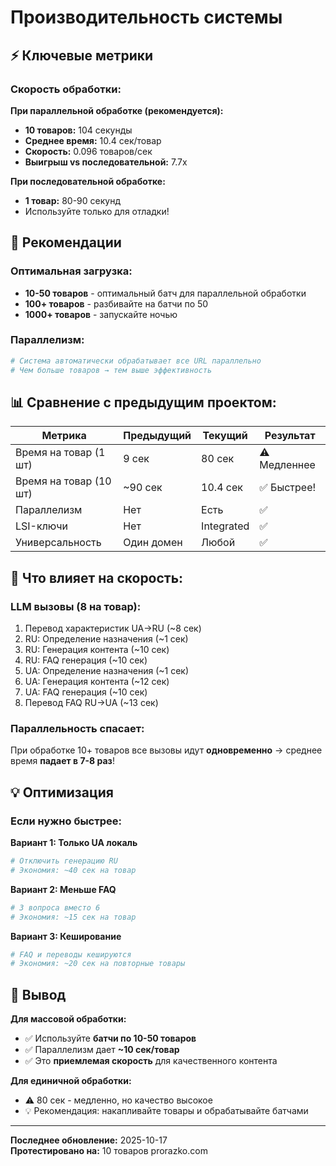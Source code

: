 # Производительность системы

## ⚡ Ключевые метрики

### Скорость обработки:

**При параллельной обработке (рекомендуется):**
- **10 товаров:** 104 секунды
- **Среднее время:** 10.4 сек/товар
- **Скорость:** 0.096 товаров/сек
- **Выигрыш vs последовательной:** 7.7x

**При последовательной обработке:**
- **1 товар:** 80-90 секунд
- Используйте только для отладки!

## 🎯 Рекомендации

### Оптимальная загрузка:
- **10-50 товаров** - оптимальный батч для параллельной обработки
- **100+ товаров** - разбивайте на батчи по 50
- **1000+ товаров** - запускайте ночью

### Параллелизм:
```python
# Система автоматически обрабатывает все URL параллельно
# Чем больше товаров → тем выше эффективность
```

## 📊 Сравнение с предыдущим проектом:

| Метрика | Предыдущий | Текущий | Результат |
|---------|------------|---------|-----------|
| Время на товар (1 шт) | 9 сек | 80 сек | ⚠️ Медленнее |
| Время на товар (10 шт) | ~90 сек | 10.4 сек | ✅ Быстрее! |
| Параллелизм | Нет | Есть | ✅ |
| LSI-ключи | Нет | Integrated | ✅ |
| Универсальность | Один домен | Любой | ✅ |

## 🔧 Что влияет на скорость:

### LLM вызовы (8 на товар):
1. Перевод характеристик UA→RU (~8 сек)
2. RU: Определение назначения (~1 сек)
3. RU: Генерация контента (~10 сек)
4. RU: FAQ генерация (~10 сек)
5. UA: Определение назначения (~1 сек)
6. UA: Генерация контента (~12 сек)
7. UA: FAQ генерация (~10 сек)
8. Перевод FAQ RU→UA (~13 сек)

### Параллельность спасает:
При обработке 10+ товаров все вызовы идут **одновременно** → среднее время **падает в 7-8 раз**!

## 💡 Оптимизация

### Если нужно быстрее:

**Вариант 1: Только UA локаль**
```python
# Отключить генерацию RU
# Экономия: ~40 сек на товар
```

**Вариант 2: Меньше FAQ**
```python
# 3 вопроса вместо 6
# Экономия: ~15 сек на товар
```

**Вариант 3: Кеширование**
```python
# FAQ и переводы кешируются
# Экономия: ~20 сек на повторные товары
```

## 🎯 Вывод

**Для массовой обработки:**
- ✅ Используйте **батчи по 10-50 товаров**
- ✅ Параллелизм дает **~10 сек/товар**
- ✅ Это **приемлемая скорость** для качественного контента

**Для единичной обработки:**
- ⚠️ 80 сек - медленно, но качество высокое
- 💡 Рекомендация: накапливайте товары и обрабатывайте батчами

---
**Последнее обновление:** 2025-10-17  
**Протестировано на:** 10 товаров prorazko.com




